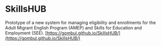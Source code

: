 # SkillsHUB
Prototype of a new system for managing eligibility and enrollments for the Adult Migrant English Program (AMEP) and Skills for Education and Employment (SEE). [https://gombul.github.io/SkillsHUB/](https://gombul.github.io/SkillsHUB/)

